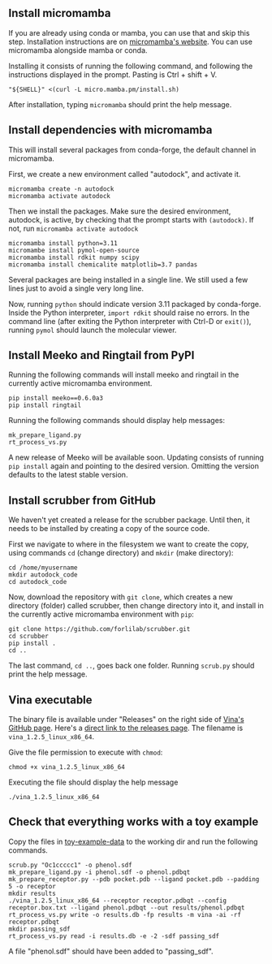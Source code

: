 ## Install micromamba

If you are already using conda or mamba, you can use that and skip this step.
Installation instructions are on
[micromamba's website](https://mamba.readthedocs.io/en/latest/installation/micromamba-installation.html).
You can use micromamba alongside mamba or conda.

Installing it consists of running the following command, and following the
instructions displayed in the prompt. Pasting is Ctrl + shift + V.
```
"${SHELL}" <(curl -L micro.mamba.pm/install.sh)
```

After installation, typing `micromamba` should print the help message.



## Install dependencies with micromamba

This will install several packages from conda-forge, the default
channel in micromamba.

First, we create a new environment called "autodock", and activate it.
```
micromamba create -n autodock
micromamba activate autodock
```

Then we install the packages. Make sure the desired environment,
autodock, is active, by checking that the prompt starts with `(autodock)`.
If not, run `micromamba activate autodock`

```
micromamba install python=3.11
micromambe install pymol-open-source
micromamba install rdkit numpy scipy
micromamba install chemicalite matplotlib=3.7 pandas
```

Several packages are being installed in a single line.
We still used a few lines just to avoid a single very long line.

Now, running `python` should indicate version 3.11 packaged by conda-forge.
Inside the Python interpreter, `import rdkit` should raise no errors.
In the command line (after exiting the Python interpreter with Ctrl-D or `exit()`),
running `pymol` should launch the molecular viewer.



## Install Meeko and Ringtail from PyPI

Running the following commands will install meeko and ringtail in
the currently active micromamba environment.

```
pip install meeko==0.6.0a3
pip install ringtail
```

Running the following commands should display help messages:
```
mk_prepare_ligand.py
rt_process_vs.py
```

A new release of Meeko will be available soon.
Updating consists of running `pip install` again and pointing to the
desired version. Omitting the version defaults to the latest stable version.



## Install scrubber from GitHub

We haven't yet created a release for the scrubber package. Until then, it
needs to be installed by creating a copy of the source code.

First we navigate to where in the filesystem we want to create the copy,
using commands `cd` (change directory) and `mkdir` (make directory):

```
cd /home/myusername
mkdir autodock_code
cd autodock_code
```

Now, download the repository with `git clone`, which creates a new directory (folder) called
scrubber, then change directory into it, and install in the currently active
micromamba environment with `pip`:

```
git clone https://github.com/forlilab/scrubber.git
cd scrubber
pip install .
cd ..
```

The last command, `cd ..`, goes back one folder.
Running `scrub.py` should print the help message.



## Vina executable

The binary file is available under "Releases" on the right side of
[Vina's GitHub page](https://github.com/ccsb-scripps/AutoDock-Vina).
Here's a [direct link to the releases page](https://github.com/ccsb-scripps/AutoDock-Vina/releases).
The filename is `vina_1.2.5_linux_x86_64`.


Give the file permission to execute with `chmod`:
```
chmod +x vina_1.2.5_linux_x86_64
```

Executing the file should display the help message
```
./vina_1.2.5_linux_x86_64 
```



## Check that everything works with a toy example

Copy the files in [toy-example-data](../toy-example-data) to the working dir and run the following commands.

```
scrub.py "Oc1ccccc1" -o phenol.sdf
mk_prepare_ligand.py -i phenol.sdf -o phenol.pdbqt
mk_prepare_receptor.py --pdb pocket.pdb --ligand pocket.pdb --padding 5 -o receptor
mkdir results
./vina_1.2.5_linux_x86_64 --receptor receptor.pdbqt --config receptor.box.txt --ligand phenol.pdbqt --out results/phenol.pdbqt
rt_process_vs.py write -o results.db -fp results -m vina -ai -rf receptor.pdbqt
mkdir passing_sdf
rt_process_vs.py read -i results.db -e -2 -sdf passing_sdf
```

A file "phenol.sdf" should have been added to "passing\_sdf".
